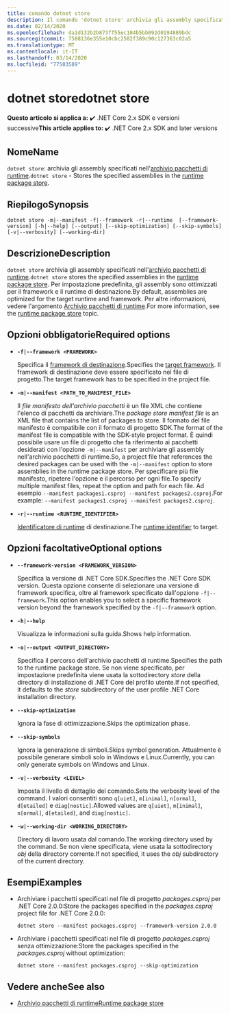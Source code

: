 ```yaml
---
title: comando dotnet store
description: Il comando 'dotnet store' archivia gli assembly specificati nell'archivio pacchetti di runtime.
ms.date: 02/14/2020
ms.openlocfilehash: da1d132b2b873ff55ec104b5bb092d0194889bdc
ms.sourcegitcommit: 7588136e355e10cbc2582f389c90c127363c02a5
ms.translationtype: MT
ms.contentlocale: it-IT
ms.lasthandoff: 03/14/2020
ms.locfileid: "77503589"
---
```

# <a name="dotnet-store"></a><span data-ttu-id="9c69b-103">dotnet store</span><span class="sxs-lookup"><span data-stu-id="9c69b-103">dotnet store</span></span>

<span data-ttu-id="9c69b-104">**Questo articolo si applica a:** ✔️ .NET Core 2.x SDK e versioni successive</span><span class="sxs-lookup"><span data-stu-id="9c69b-104">**This article applies to:** ✔️ .NET Core 2.x SDK and later versions</span></span>

## <a name="name"></a><span data-ttu-id="9c69b-105">Nome</span><span class="sxs-lookup"><span data-stu-id="9c69b-105">Name</span></span>

<span data-ttu-id="9c69b-106">`dotnet store`: archivia gli assembly specificati nell'[archivio pacchetti di runtime](../deploying/runtime-store.md).</span><span class="sxs-lookup"><span data-stu-id="9c69b-106">`dotnet store` - Stores the specified assemblies in the [runtime package store](../deploying/runtime-store.md).</span></span>

## <a name="synopsis"></a><span data-ttu-id="9c69b-107">Riepilogo</span><span class="sxs-lookup"><span data-stu-id="9c69b-107">Synopsis</span></span>

```dotnetcli
dotnet store -m|--manifest -f|--framework -r|--runtime  [--framework-version] [-h|--help] [--output] [--skip-optimization] [--skip-symbols] [-v|--verbosity] [--working-dir]
```

## <a name="description"></a><span data-ttu-id="9c69b-108">Descrizione</span><span class="sxs-lookup"><span data-stu-id="9c69b-108">Description</span></span>

<span data-ttu-id="9c69b-109">`dotnet store` archivia gli assembly specificati nell'[archivio pacchetti di runtime](../deploying/runtime-store.md).</span><span class="sxs-lookup"><span data-stu-id="9c69b-109">`dotnet store` stores the specified assemblies in the [runtime package store](../deploying/runtime-store.md).</span></span> <span data-ttu-id="9c69b-110">Per impostazione predefinita, gli assembly sono ottimizzati per il framework e il runtime di destinazione.</span><span class="sxs-lookup"><span data-stu-id="9c69b-110">By default, assemblies are optimized for the target runtime and framework.</span></span> <span data-ttu-id="9c69b-111">Per altre informazioni, vedere l'argomento [Archivio pacchetti di runtime](../deploying/runtime-store.md).</span><span class="sxs-lookup"><span data-stu-id="9c69b-111">For more information, see the [runtime package store](../deploying/runtime-store.md) topic.</span></span>

## <a name="required-options"></a><span data-ttu-id="9c69b-112">Opzioni obbligatorie</span><span class="sxs-lookup"><span data-stu-id="9c69b-112">Required options</span></span>

- **`-f|--framework <FRAMEWORK>`**

  <span data-ttu-id="9c69b-113">Specifica il [framework di destinazione](../../standard/frameworks.md).</span><span class="sxs-lookup"><span data-stu-id="9c69b-113">Specifies the [target framework](../../standard/frameworks.md).</span></span> <span data-ttu-id="9c69b-114">Il framework di destinazione deve essere specificato nel file di progetto.</span><span class="sxs-lookup"><span data-stu-id="9c69b-114">The target framework has to be specified in the project file.</span></span>

- **`-m|--manifest <PATH_TO_MANIFEST_FILE>`**

  <span data-ttu-id="9c69b-115">Il *file manifesto dell'archivio pacchetti* è un file XML che contiene l'elenco di pacchetti da archiviare.</span><span class="sxs-lookup"><span data-stu-id="9c69b-115">The *package store manifest file* is an XML file that contains the list of packages to store.</span></span> <span data-ttu-id="9c69b-116">Il formato del file manifesto è compatibile con il formato di progetto SDK.</span><span class="sxs-lookup"><span data-stu-id="9c69b-116">The format of the manifest file is compatible with the SDK-style project format.</span></span> <span data-ttu-id="9c69b-117">È quindi possibile usare un file di progetto che fa riferimento ai pacchetti desiderati con l'opzione `-m|--manifest` per archiviare gli assembly nell'archivio pacchetti di runtime.</span><span class="sxs-lookup"><span data-stu-id="9c69b-117">So, a project file that references the desired packages can be used with the `-m|--manifest` option to store assemblies in the runtime package store.</span></span> <span data-ttu-id="9c69b-118">Per specificare più file manifesto, ripetere l'opzione e il percorso per ogni file.</span><span class="sxs-lookup"><span data-stu-id="9c69b-118">To specify multiple manifest files, repeat the option and path for each file.</span></span> <span data-ttu-id="9c69b-119">Ad esempio `--manifest packages1.csproj --manifest packages2.csproj`.</span><span class="sxs-lookup"><span data-stu-id="9c69b-119">For example: `--manifest packages1.csproj --manifest packages2.csproj`.</span></span>

- **`-r|--runtime <RUNTIME_IDENTIFIER>`**

  <span data-ttu-id="9c69b-120">[Identificatore di runtime](../rid-catalog.md) di destinazione.</span><span class="sxs-lookup"><span data-stu-id="9c69b-120">The [runtime identifier](../rid-catalog.md) to target.</span></span>

## <a name="optional-options"></a><span data-ttu-id="9c69b-121">Opzioni facoltative</span><span class="sxs-lookup"><span data-stu-id="9c69b-121">Optional options</span></span>

- **`--framework-version <FRAMEWORK_VERSION>`**

  <span data-ttu-id="9c69b-122">Specifica la versione di .NET Core SDK.</span><span class="sxs-lookup"><span data-stu-id="9c69b-122">Specifies the .NET Core SDK version.</span></span> <span data-ttu-id="9c69b-123">Questa opzione consente di selezionare una versione di framework specifica, oltre al framework specificato dall'opzione `-f|--framework`.</span><span class="sxs-lookup"><span data-stu-id="9c69b-123">This option enables you to select a specific framework version beyond the framework specified by the `-f|--framework` option.</span></span>

- **`-h|--help`**

  <span data-ttu-id="9c69b-124">Visualizza le informazioni sulla guida.</span><span class="sxs-lookup"><span data-stu-id="9c69b-124">Shows help information.</span></span>

- **`-o|--output <OUTPUT_DIRECTORY>`**

  <span data-ttu-id="9c69b-125">Specifica il percorso dell'archivio pacchetti di runtime.</span><span class="sxs-lookup"><span data-stu-id="9c69b-125">Specifies the path to the runtime package store.</span></span> <span data-ttu-id="9c69b-126">Se non viene specificato, per impostazione predefinita viene usata la sottodirectory *store* della directory di installazione di .NET Core del profilo utente.</span><span class="sxs-lookup"><span data-stu-id="9c69b-126">If not specified, it defaults to the *store* subdirectory of the user profile .NET Core installation directory.</span></span>

- **`--skip-optimization`**

  <span data-ttu-id="9c69b-127">Ignora la fase di ottimizzazione.</span><span class="sxs-lookup"><span data-stu-id="9c69b-127">Skips the optimization phase.</span></span>

- **`--skip-symbols`**

  <span data-ttu-id="9c69b-128">Ignora la generazione di simboli.</span><span class="sxs-lookup"><span data-stu-id="9c69b-128">Skips symbol generation.</span></span> <span data-ttu-id="9c69b-129">Attualmente è possibile generare simboli solo in Windows e Linux.</span><span class="sxs-lookup"><span data-stu-id="9c69b-129">Currently, you can only generate symbols on Windows and Linux.</span></span>

- **`-v|--verbosity <LEVEL>`**

  <span data-ttu-id="9c69b-130">Imposta il livello di dettaglio del comando.</span><span class="sxs-lookup"><span data-stu-id="9c69b-130">Sets the verbosity level of the command.</span></span> <span data-ttu-id="9c69b-131">I valori consentiti sono `q[uiet]`, `m[inimal]`, `n[ormal]`, `d[etailed]` e `diag[nostic]`.</span><span class="sxs-lookup"><span data-stu-id="9c69b-131">Allowed values are `q[uiet]`, `m[inimal]`, `n[ormal]`, `d[etailed]`, and `diag[nostic]`.</span></span>

- **`-w|--working-dir <WORKING_DIRECTORY>`**

  <span data-ttu-id="9c69b-132">Directory di lavoro usata dal comando.</span><span class="sxs-lookup"><span data-stu-id="9c69b-132">The working directory used by the command.</span></span> <span data-ttu-id="9c69b-133">Se non viene specificata, viene usata la sottodirectory *obj* della directory corrente.</span><span class="sxs-lookup"><span data-stu-id="9c69b-133">If not specified, it uses the *obj* subdirectory of the current directory.</span></span>

## <a name="examples"></a><span data-ttu-id="9c69b-134">Esempi</span><span class="sxs-lookup"><span data-stu-id="9c69b-134">Examples</span></span>

- <span data-ttu-id="9c69b-135">Archiviare i pacchetti specificati nel file di progetto *packages.csproj* per .NET Core 2.0.0:</span><span class="sxs-lookup"><span data-stu-id="9c69b-135">Store the packages specified in the *packages.csproj* project file for .NET Core 2.0.0:</span></span>

  ```dotnetcli
  dotnet store --manifest packages.csproj --framework-version 2.0.0
  ```

- <span data-ttu-id="9c69b-136">Archiviare i pacchetti specificati nel file di progetto *packages.csproj* senza ottimizzazione:</span><span class="sxs-lookup"><span data-stu-id="9c69b-136">Store the packages specified in the *packages.csproj* without optimization:</span></span>

  ```dotnetcli
  dotnet store --manifest packages.csproj --skip-optimization
  ```

## <a name="see-also"></a><span data-ttu-id="9c69b-137">Vedere anche</span><span class="sxs-lookup"><span data-stu-id="9c69b-137">See also</span></span>

- [<span data-ttu-id="9c69b-138">Archivio pacchetti di runtime</span><span class="sxs-lookup"><span data-stu-id="9c69b-138">Runtime package store</span></span>](../deploying/runtime-store.md)
